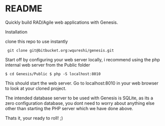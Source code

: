 # README #

Quickly build RAD/Agile web applications with Genesis.

Installation

clone this repo to use instantly

`
git clone git@bitbucket.org:wqureshi/genesis.git`

Start off by configuring your web server locally, i recommend using the php internal web server from the Public folder

`
$ cd Genesis/Public
$ php -S localhost:8010
`

This should start the web server. Go to localhost:8010 in your web browser to look at your cloned project.

The intended database server to be used with Genesis is SQLite, as its a zero configuration database, you dont need to worry about anything else other than starting the PHP server which we have done above.

Thats it, your ready to roll! ;)